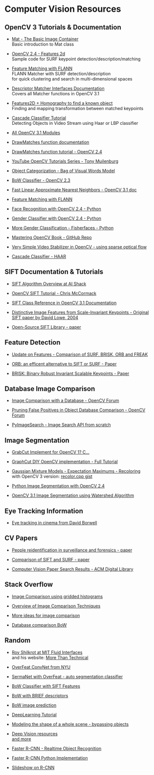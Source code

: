 
# Computer Vision Resources

## OpenCV 3 Tutorials & Documentation

* [Mat - The Basic Image Container](http://docs.opencv.org/3.1.0/d6/d6d/tutorial_mat_the_basic_image_container.html#gsc.tab=0)  
Basic introduction to Mat class

* [OpenCV 2.4 - Features 2d](http://docs.opencv.org/2.4/doc/user_guide/ug_features2d.html)  
Sample code for SURF keypoint detection/description/matching

* [Feature Matching with FLANN](http://docs.opencv.org/3.1.0/d5/d6f/tutorial_feature_flann_matcher.html#gsc.tab=0)  
FLANN Matcher with SURF detection/description  
for quick clustering and search in multi-dimensional spaces  

* [Descriptor Matcher Interfaces Documentation](http://docs.opencv.org/3.0-last-rst/modules/features2d/doc/common_interfaces_of_descriptor_matchers.html)  
Covers all Matcher functions in OpenCV 3.1

* [Features2D + Homography to find a known object](http://docs.opencv.org/3.1.0/d7/dff/tutorial_feature_homography.html#gsc.tab=0)  
Finding and mapping transformation between matched keypoints

* [Cascade Classifier Tutorial](http://docs.opencv.org/3.1.0/db/d28/tutorial_cascade_classifier.html#gsc.tab=0)  
Detecting Objects in Video Stream using Haar or LBP classifier

* [All OpenCV 3.1 Modules](http://docs.opencv.org/3.1.0/#gsc.tab=0)

* [DrawMatches function documentation](http://docs.opencv.org/3.1.0/d4/d5d/group__features2d__draw.html#gsc.tab=0)

* [DrawMatches function tutorial - OpenCV 2.4](http://docs.opencv.org/2.4/modules/features2d/doc/drawing_function_of_keypoints_and_matches.html)

* [YouTube OpenCV Tutorials Series - Tony Muilenburg](https://www.youtube.com/watch?v=Q6NkiY9fylw)

* [Object Categorization - Bag of Visual Words Model](http://docs.opencv.org/2.4/modules/features2d/doc/object_categorization.html)

* [BoW Classifier - OpenCV 2.3](http://www.morethantechnical.com/2011/08/25/a-simple-object-classifier-with-bag-of-words-using-opencv-2-3-w-code/)


* [Fast Linear Approximate Nearest Neighbors - OpenCV 3.1 doc](http://docs.opencv.org/3.1.0/dc/de5/group__flann.html#gsc.tab=0)

* [Feature Matching with FLANN](http://docs.opencv.org/3.1.0/d5/d6f/tutorial_feature_flann_matcher.html#gsc.tab=0)

* [Face Recognition with OpenCV 2.4 - Python](http://docs.opencv.org/2.4/modules/contrib/doc/facerec/facerec_tutorial.html)

* [Gender Classifier with OpenCV 2.4 - Python](http://docs.opencv.org/2.4/modules/contrib/doc/facerec/tutorial/facerec_gender_classification.html)

* [More Gender Classification - Fisherfaces - Python](http://www.bytefish.de/blog/gender_classification/)



* [Mastering OpenCV Book - GitHub Repo](https://github.com/MasteringOpenCV/code)

* [Very Simple Video Stabilizer in OpenCV - using sparse optical flow](http://www.morethantechnical.com/2015/02/07/simplest-20-lines-opencv-video-stabilizer-w-code/)

* [Cascade Classifier - HAAR](http://docs.opencv.org/3.1.0/db/d28/tutorial_cascade_classifier.html#gsc.tab=0)










## SIFT Documentation & Tutorials

* [SIFT Algorithm Overview at AI Shack](http://aishack.in/tutorials/sift-scale-invariant-feature-transform-introduction/)

* [OpenCV SIFT Tutorial - Chris McCormack](https://chrisjmccormick.wordpress.com/2013/01/24/opencv-sift-tutorial/)

* [SIFT Class Reference in OpenCV 3.1 Documentation](http://docs.opencv.org/3.1.0/d5/d3c/classcv_1_1xfeatures2d_1_1SIFT.html#gsc.tab=0)

* [Distinctive Image Features from Scale-Invariant Keypoints - Original SIFT paper by David Lowe, 2004](https://www.cs.ubc.ca/~lowe/papers/ijcv04.pdf)

* [Open-Source SIFT Library - paper](https://robwhess.github.io/opensift/siftlib-acmmm10.pdf)




## Feature Detection

* [Update on Features - Comparison of SURF, BRISK, ORB and FREAK](https://wwwpub.zih.tu-dresden.de/~cvweb/teaching/Courses/WS_2014_15/HS/UpdateOnFeatures_StefanHaller.pdf)

* [ORB: an efficent alternative to SIFT or SURF - Paper](https://www.willowgarage.com/sites/default/files/orb_final.pdf)

* [BRISK: Binary Robust Invariant Scalable Keypoints - Paper](https://www.robots.ox.ac.uk/~vgg/rg/papers/brisk.pdf)


## Database Image Comparison

* [Image Comparison with a Database - OpenCV Forum](http://answers.opencv.org/question/8677/image-comparison-with-a-database/#8686)

* [Pruning False Positives in Object Database Comparison - OpenCV Forum](http://answers.opencv.org/question/11840/false-positive-in-object-detection/)

* [PyImageSearch - Image Search API from scratch](http://www.pyimagesearch.com/2014/12/01/complete-guide-building-image-search-engine-python-opencv/)


## Image Segmentation

* [GrabCut Implement for OpenCV 1? C...](http://www.morethantechnical.com/2009/12/14/extending-justin-talbots-grabcut-impl-w-code/)

* [GraphCut DIY OpenCV implementation - Full Tutorial](http://www.morethantechnical.com/2010/05/05/bust-out-your-own-graphcut-based-image-segmentation-with-opencv-w-code/)


* [Gaussian Mixture Models - Expectation Maximums - Recoloring](http://www.morethantechnical.com/2010/06/24/image-recoloring-using-gaussian-mixture-model-and-expectation-maximization-opencv-wcode/)  
with OpenCV 3 version: [recolor.cpp gist](https://gist.github.com/adriweb/815c1ac34a0929292db7)

* [Python Image Segmentation with OpenCV 2.4](http://www.modejong.com/blog/post14_OpenCV_segmentation/index.html)

* [OpenCV 3.1 Image Segmentation using Watershed Algorithm](http://docs.opencv.org/trunk/d2/dbd/tutorial_distance_transform.html#gsc.tab=0)




## Eye Tracking Information

* [Eye tracking in cinema from David Borwell](http://www.davidbordwell.net/blog/2011/02/14/watching-you-watch-there-will-be-blood/)



## CV Papers

* [People reidentification in surveillance and forensics - paper](http://dl.acm.org/citation.cfm?id=2543596)

* [Comparison of SIFT and SURF - paper](http://www.ijircce.com/upload/2013/april/21_V1204057_A%20Comparison_H.pdf)


* [Computer Vision Paper Search Results - ACM Digital Library](http://dl.acm.org/results.cfm?within=acmPubGroups.acmPubGroup%3DJournal&withindisp=ACM+Journals&query=computer+vision&Go.x=0&Go.y=0)



## Stack Overflow

* [Image Comparison using gridded histograms](http://stackoverflow.com/questions/25977/how-can-i-measure-the-similarity-between-two-images)

* [Overview of Image Comparison Techniques](http://stackoverflow.com/questions/189943/how-can-i-quantify-difference-between-two-images)

* [More ideas for image comparison](http://stackoverflow.com/questions/23931/algorithm-to-compare-two-images)

* [Database comparison BoW](http://stackoverflow.com/questions/7205489/opencv-fingerprint-image-and-compare-against-database)


## Random

* [Roy Shilkrot at MIT Fluid Interfaces](http://web.media.mit.edu/~roys/)  
and his website: [More Than Technical](http://www.morethantechnical.com/)

* [OverFeat ConvNet from NYU](http://cilvr.nyu.edu/doku.php?id=software:overfeat:start)

* [SermaNet with OverFeat - auto segmentation classifier](https://www.youtube.com/watch?v=3U-bZgKFS7g)

* [BoW Classifier with SIFT Features](http://stackoverflow.com/questions/29120374/re-using-descriptors-with-bowimgdescriptorextractor)

* [BoW with BRIEF descriptors](http://answers.opencv.org/question/17460/how-to-use-bag-of-words-example-with-brief-descriptors/)

* [BoW image prediction](http://stackoverflow.com/questions/13689666/how-to-train-and-predict-using-bag-of-words)

* [DeepLearning Tutorial](http://deeplearning.net/tutorial/)

* [Modeling the shape of a whole scene - bypassing objects](http://people.csail.mit.edu/torralba/code/spatialenvelope/)

* [Deep Vision resources](https://github.com/kjw0612/awesome-deep-vision)  
[and more](http://jiwonkim.org/awesome-deep-vision/)

* [Faster R-CNN - Realtime Object Recognition](http://arxiv.org/pdf/1506.01497.pdf)

* [Faster R-CNN Python Implementation](https://github.com/rbgirshick/py-faster-rcnn)

* [Slideshow on R-CNN](http://www.slideshare.net/simplyinsimple/detection-52781995)











